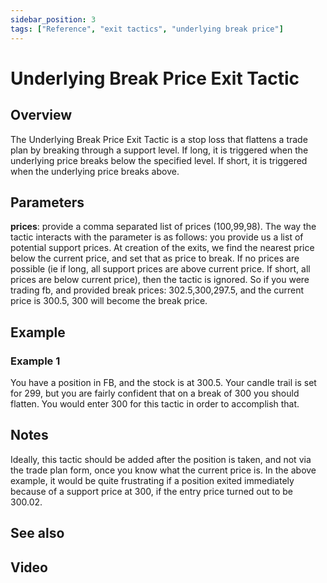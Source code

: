 ```yaml
---
sidebar_position: 3
tags: ["Reference", "exit tactics", "underlying break price"]
---
```

# Underlying Break Price Exit Tactic

## Overview

The Underlying Break Price Exit Tactic is a stop loss that flattens a trade plan by breaking through a support level. If long, it is triggered when the underlying price breaks below the specified level. If short, it is triggered when the underlying price breaks above.

## Parameters

**prices**: provide a comma separated list of prices (100,99,98). The way the tactic interacts with the parameter is as follows: you provide us a list of potential support prices. At creation of the exits, we find the nearest price below the current price, and set that as price to break. If no prices are possible (ie if long, all support prices are above current price. If short, all prices are below current price), then the tactic is ignored. So if you were trading fb, and provided break prices: 302.5,300,297.5, and the current price is 300.5, 300 will become the break price.

## Example

### Example 1

You have a position in FB, and the stock is at 300.5. Your candle trail is set for 299, but you are fairly confident that on a break of 300 you should flatten. You would enter 300 for this tactic in order to accomplish that.

## Notes

Ideally, this tactic should be added after the position is taken, and not via the trade plan form, once you know what the current price is. In the above example, it would be quite frustrating if a position exited immediately because of a support price at 300, if the entry price turned out to be 300.02.

## See also

## Video



